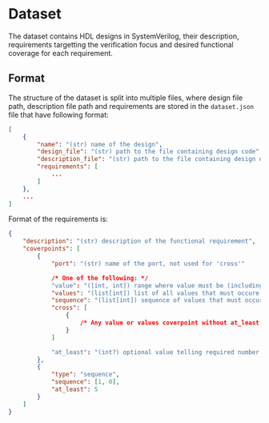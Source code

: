 # Dataset
The dataset contains HDL designs in SystemVerilog, their description,
requirements targetting the verification focus and desired functional
coverage for each requirement.

## Format
The structure of the dataset is split into multiple files, where
design file path, description file path and requirements are stored in
the `dataset.json` file that have following format:
```json
[
    {
        "name": "(str) name of the design",
        "design_file": "(str) path to the file containing design code",
        "description_file": "(str) path to the file containing design description",
        "requirements": [
            ...
        ]
    },
    ...
]
```

Format of the requirements is:
```json
{
    "description": "(str) description of the functional requirement",
    "coverpoints": [
        {
            "port": "(str) name of the port, not used for 'cross'"

            /* One of the following: */
            "value": "([int, int]) range where value must be (including both ends)",
            "values": "(list[int]) list of all values that must occure on the port",
            "sequence": "(list[int]) sequence of values that must occur at given port",
            "cross": [
                {
                    /* Any value or values coverpoint without at_least field. */
                }
            ]

            "at_least": "(int?) optional value telling required number of coverpoint hits"
        },
        {
            "type": "sequence",
            "sequence": [1, 0],
            "at_least": 5
        }
    ]
}
```


